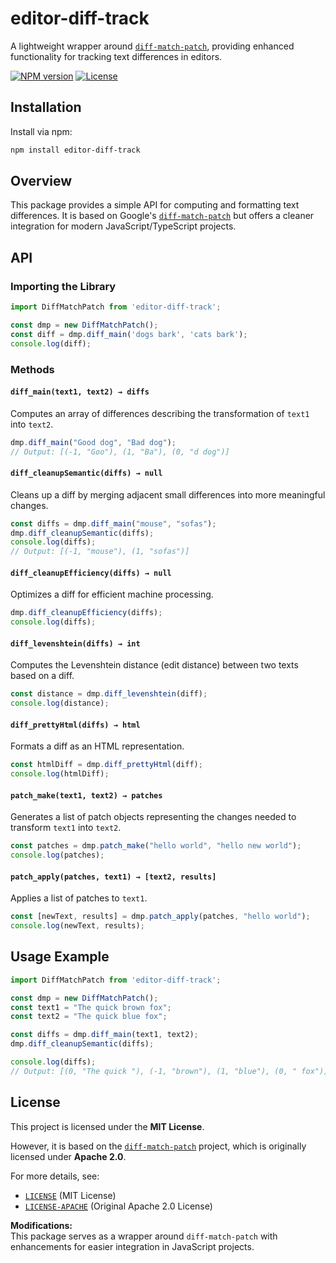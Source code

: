 # editor-diff-track

A lightweight wrapper around [`diff-match-patch`](https://github.com/google/diff-match-patch), providing enhanced functionality for tracking text differences in editors.

[![NPM version](https://img.shields.io/npm/v/editor-diff-track.svg)](https://www.npmjs.com/package/editor-diff-track)
[![License](https://img.shields.io/github/license/your-username/editor-diff-track.svg)](./LICENSE)

## Installation

Install via npm:

```sh
npm install editor-diff-track
```

## Overview

This package provides a simple API for computing and formatting text differences. It is based on Google's [`diff-match-patch`](https://github.com/google/diff-match-patch) but offers a cleaner integration for modern JavaScript/TypeScript projects.

## API

### Importing the Library

```javascript
import DiffMatchPatch from 'editor-diff-track';

const dmp = new DiffMatchPatch();
const diff = dmp.diff_main('dogs bark', 'cats bark');
console.log(diff);
```

### Methods

#### `diff_main(text1, text2) → diffs`
Computes an array of differences describing the transformation of `text1` into `text2`.

```javascript
dmp.diff_main("Good dog", "Bad dog"); 
// Output: [(-1, "Goo"), (1, "Ba"), (0, "d dog")]
```

#### `diff_cleanupSemantic(diffs) → null`
Cleans up a diff by merging adjacent small differences into more meaningful changes.

```javascript
const diffs = dmp.diff_main("mouse", "sofas");
dmp.diff_cleanupSemantic(diffs);
console.log(diffs);  
// Output: [(-1, "mouse"), (1, "sofas")]
```

#### `diff_cleanupEfficiency(diffs) → null`
Optimizes a diff for efficient machine processing.

```javascript
dmp.diff_cleanupEfficiency(diffs);
console.log(diffs);
```

#### `diff_levenshtein(diffs) → int`
Computes the Levenshtein distance (edit distance) between two texts based on a diff.

```javascript
const distance = dmp.diff_levenshtein(diff);
console.log(distance);
```

#### `diff_prettyHtml(diffs) → html`
Formats a diff as an HTML representation.

```javascript
const htmlDiff = dmp.diff_prettyHtml(diff);
console.log(htmlDiff);
```

#### `patch_make(text1, text2) → patches`
Generates a list of patch objects representing the changes needed to transform `text1` into `text2`.

```javascript
const patches = dmp.patch_make("hello world", "hello new world");
console.log(patches);
```

#### `patch_apply(patches, text1) → [text2, results]`
Applies a list of patches to `text1`.

```javascript
const [newText, results] = dmp.patch_apply(patches, "hello world");
console.log(newText, results);
```

## Usage Example

```javascript
import DiffMatchPatch from 'editor-diff-track';

const dmp = new DiffMatchPatch();
const text1 = "The quick brown fox";
const text2 = "The quick blue fox";

const diffs = dmp.diff_main(text1, text2);
dmp.diff_cleanupSemantic(diffs);

console.log(diffs);
// Output: [(0, "The quick "), (-1, "brown"), (1, "blue"), (0, " fox")]
```

## License

This project is licensed under the **MIT License**.

However, it is based on the [`diff-match-patch`](https://github.com/google/diff-match-patch) project, which is originally licensed under **Apache 2.0**.

For more details, see:
- [`LICENSE`](./LICENSE) (MIT License)
- [`LICENSE-APACHE`](./LICENSE-APACHE) (Original Apache 2.0 License)

**Modifications:**  
This package serves as a wrapper around `diff-match-patch` with enhancements for easier integration in JavaScript projects.